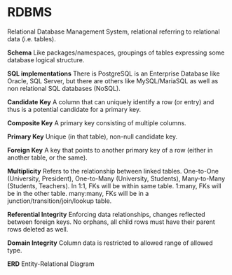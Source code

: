 # RDBMS
Relational Database Management System, relational referring to relational data (i.e. tables).

**Schema** Like packages/namespaces, groupings of tables expressing some database logical structure.

**SQL implementations** There is PostgreSQL is an Enterprise Database like Oracle, SQL Server, but there are others like MySQL/MariaSQL as well as non relational SQL databases (NoSQL).

**Candidate Key** A column that can uniquely identify a row (or entry) and thus is a potential candidate for a primary key.

**Composite Key** A primary key consisting of multiple columns.

**Primary Key** Unique (in that table), non-null candidate key.

**Foreign Key** A key that points to another primary key of a row (either in another table, or the same).

**Multiplicity** Refers to the relationship between linked tables. One-to-One (University, President), One-to-Many (University, Students), Many-to-Many (Students, Teachers). In 1:1, FKs will be within same table. 1:many, FKs will be in the other table. many:many, FKs will be in a junction/transition/join/lookup table.

**Referential Integrity** Enforcing data relationships, changes reflected between foreign keys. No orphans, all child rows must have their parent rows deleted as well.

**Domain Integrity** Column data is restricted to allowed range of allowed type.

**ERD** Entity-Relational Diagram